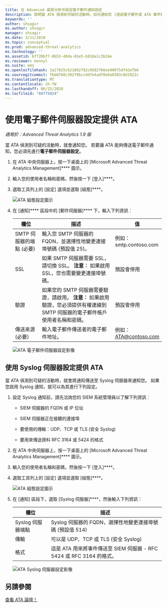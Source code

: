 ```yaml
---
title: 在 Advanced 威脅分析中設定電子郵件通知設定
description: 說明當 ATA 偵測到可疑的活動時，如何通知您 (透過電子郵件或 ATA 事件轉寄)
keywords: ''
author: shsagir
ms.author: shsagir
manager: shsagir
ms.date: 3/21/2018
ms.topic: conceptual
ms.prod: advanced-threat-analytics
ms.technology: ''
ms.assetid: bff20bf7-8b53-49da-81e5-b818a1c3b24e
ms.reviewer: bennyl
ms.suite: ems
ms.openlocfilehash: 2a27025cb21892792c9502766ee90075df42efb6
ms.sourcegitcommit: fbb0768c392f9bccdd7e4adf0e9a0303c8d1922c
ms.translationtype: MT
ms.contentlocale: zh-TW
ms.lasthandoff: 06/15/2020
ms.locfileid: "84775024"
---
```

# <a name="provide-ata-with-your-email-server-settings"></a>使用電子郵件伺服器設定提供 ATA

*適用於：Advanced Threat Analytics 1.9 版*

當 ATA 偵測到可疑的活動時，就會通知您。 若要讓 ATA 能夠傳送電子郵件通知，您必須先進行**電子郵件伺服器設定**。

1. 在 ATA 中央伺服器上，按一下桌面上的 [Microsoft Advanced Threat Analytics Management]**** 圖示。

2. 輸入您的使用者名稱和密碼，然後按一下 [登入]****。

3. 選取工具列上的 [設定] 選項並選取 [組態]****。

   ![ATA 組態設定圖示](media/ATA-config-icon.png)

4. 在 [通知]**** 區段中的 [郵件伺服器]**** 下，輸入下列資訊︰


   |              欄位              |                                                                                                 描述                                                                                                  |               值                |
   |---------------------------------|--------------------------------------------------------------------------------------------------------------------------------------------------------------------------------------------------------------|------------------------------------|
   | SMTP 伺服器的端點 (必要) |                                                            輸入您 SMTP 伺服器的 FQDN，並選擇性地變更連接埠號碼 (預設值 25)。                                                            | 例如：<br />smtp.contoso.com |
   |               SSL               |                                              如果 SMTP 伺服器需要 SSL，請切換 SSL。 **注意︰** 如果啟用 SSL，您也需要變更連接埠號碼。                                               |        預設會停用         |
   |         驗證          | 如果您的 SMTP 伺服器需要驗證，請啟用。 **注意︰** 如果啟用驗證，您必須提供有權連線到 SMTP 伺服器的電子郵件帳戶使用者名稱和密碼。 |        預設會停用         |
   |      傳送來源 (必要)       |                                                                        輸入電子郵件傳送者的電子郵件地址。                                                                         | 例如：<br />ATA@contoso.com  |

   ![ATA 電子郵件伺服器設定影像](media/ata-email-server.png)

## <a name="provide-ata-with-your-syslog-server-settings"></a>使用 Syslog 伺服器設定提供 ATA
當 ATA 偵測到可疑的活動時，就會將通知傳送至 Syslog 伺服器來通知您。 如果您啟用 Syslog 通知，就可以為其進行下列設定。

1. 設定 Syslog 通知前，請先洽詢您的 SIEM 系統管理員以了解下列資訊︰

   -   SIEM 伺服器的 FQDN 或 IP 位址

   -   SIEM 伺服器正在接聽的連接埠

   -   要使用的傳輸：UDP、TCP 或 TLS (安全 Syslog)

   -   要用來傳送資料 RFC 3164 或 5424 的格式

2. 在 ATA 中央伺服器上，按一下桌面上的 [Microsoft Advanced Threat Analytics Management]**** 圖示。

3. 輸入您的使用者名稱和密碼，然後按一下 [登入]****。

4. 選取工具列上的 [設定] 選項並選取 [組態]****。

   ![ATA 組態設定圖示](media/ATA-config-icon.png)

5. 在 [通知] 區段下，選取 [Syslog 伺服器]****，然後輸入下列資訊：

   |欄位|描述|
   |---------|---------------|
   |Syslog 伺服器端點|Syslog 伺服器的 FQDN，選擇性地變更連接埠號碼 (預設值 514)|
   |傳輸|可以是 UDP、TCP 或 TLS (安全 Syslog)|
   |格式|這是 ATA 用來將事件傳送至 SIEM 伺服器 - RFC 5424 或 RFC 3164 的格式。|

   ![ATA Syslog 伺服器設定影像](media/ata-syslog-server-settings.png)



## <a name="see-also"></a>另請參閱
[查看 ATA 論壇！](https://social.technet.microsoft.com/Forums/security/home?forum=mata)
